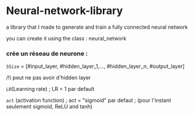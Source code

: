 # Neural-network-library
a library that I made to generate and train a fully connected neural network 


you can create it using the class : neural_network
### crée un réseau de neurone : 

`SSize` = [#input_layer, #hidden_layer_1,..., #hidden_layer_n, #output_layer]

/!\ peut ne pas avoir d'hidden layer

`LR`(Learning rate) ; LR = 1 par default 

`act` (activation function) ; act = "sigmoid" par defaut ; (pour l'instant seulement sigmoid, ReLU and tanh)

